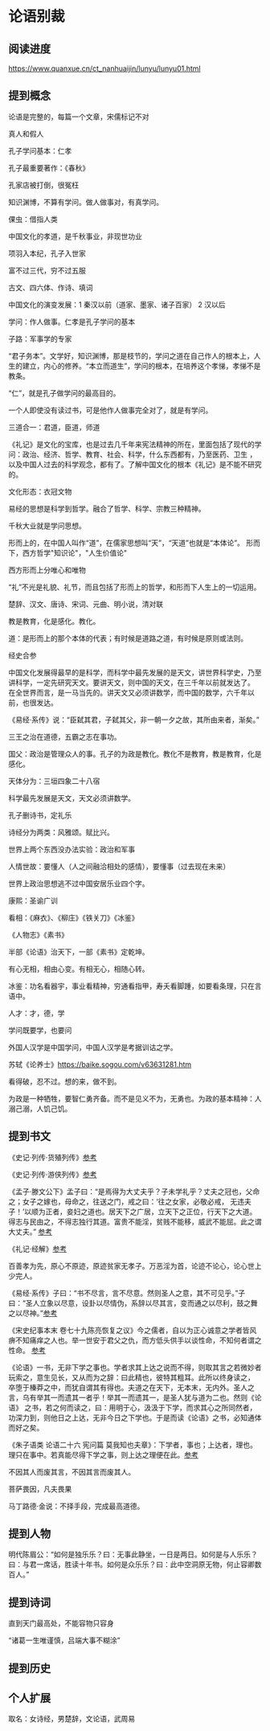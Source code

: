 # 论语别裁

## 阅读进度

https://www.quanxue.cn/ct_nanhuaijin/lunyu/lunyu01.html

## 提到概念

论语是完整的，每篇一个文章，宋儒标记不对

真人和假人

孔子学问基本：仁孝

孔子最重要著作：《春秋》

孔家店被打倒，很冤枉

知识渊博，不算有学问。做人做事对，有真学问。

倮虫：借指人类

中国文化的孝道，是千秋事业，非现世功业

项羽入本纪，孔子入世家

富不过三代，穷不过五服

古文、四六体、作诗、填词

中国文化的演变发展：1 秦汉以前（道家、墨家、诸子百家） 2 汉以后

学问：作人做事。仁孝是孔子学问的基本

子路：军事学的专家

“君子务本”。文学好，知识渊博，那是枝节的，学问之道在自己作人的根本上，人生的建立，内心的修养。“本立而道生”，学问的根本，在培养这个孝悌，孝悌不是教条。

“仁”，就是孔子做学问的最高目的。

一个人即使没有读过书，可是他作人做事完全对了，就是有学问。

三道合一：君道，臣道，师道

《礼记》是文化的宝库，也是过去几千年来宪法精神的所在，里面包括了现代的学问：政治、经济、哲学、教育、社会、科学，什么东西都有，乃至医药、卫生
，以及中国人过去的科学观念，都有了。了解中国文化的根本《礼记》是不能不研究的。

文化形态：衣冠文物

易经的思想是科学到哲学。融合了哲学、科学、宗教三种精神。

千秋大业就是学问思想。

形而上的，在中国人叫作“道”，在儒家思想叫“天”，“天道”也就是“本体论”。
形而下，西方哲学"知识论"，"人生价值论"

西方形而上分唯心和唯物

“礼”不光是礼貌、礼节，而且包括了形而上的哲学，和形而下人生上的一切运用。

楚辞、汉文、唐诗、宋词、元曲、明小说，清对联

教是教育，化是感化。教化。

道：是形而上的那个本体的代表；有时候是道路之道，有时候是原则或法则。

经史合参

中国文化发展得最早的是科学，而科学中最先发展的是天文，讲世界科学史，乃至讲科学，一定先研究天文。要讲天文，则中国的天文，在三千年以前就发达了。
在全世界而言，是一马当先的。讲天文又必须讲数学，而中国的数学，六千年以前，也很发达。

《易经·系传》说：“臣弑其君，子弑其父，非一朝一夕之故，其所由来者，渐矣。”

三王之治在道德，五霸之志在事功。

国父：政治是管理众人的事。孔子的为政是教化。教化不是教育，教是教育，化是感化。

天体分为：三垣四象二十八宿

科学最先发展是天文，天文必须讲数学。

孔子删诗书，定礼乐

诗经分为两类：风雅颂。赋比兴。

世界上两个东西没办法实验：政治和军事

人情世故：要懂人（人之间融洽相处的感情），要懂事（过去现在未来）

世界上政治思想逃不过中国安居乐业四个字。

康熙：圣谕广训

看相：《麻衣》、《柳庄》《铁关刀》《冰鉴》

《人物志》《素书》

半部《论语》治天下，一部《素书》定乾坤。

有心无相，相由心变。有相无心，相随心转。

冰鉴：功名看器宇，事业看精神，穷通看指甲，寿夭看脚踵，如要看条理，只在言语中。

人才：才，德，学

学问既要学，也要问

外国人汉学是中国学问，中国人汉学是考据训诂之学。

苏轼《论养士》https://baike.sogou.com/v63631281.htm

看得破，忍不过。想的来，做不到。

为政是一种牺牲，要智仁勇齐备。而不是见义不为，无勇也。为政的基本精神：人溺己溺，人饥己饥。



## 提到书文

《史记·列传·货殖列传》[参考](https://ctext.org/shiji/huo-zhi-lie-zhuan/zhs)

《史记·列传·游侠列传》[参考](https://ctext.org/shiji/you-xia-lie-zhuan/zhs)

《孟子·滕文公下》孟子曰：“是焉得为大丈夫乎？子未学礼乎？丈夫之冠也，父命之；女子之嫁也，母命之，往送之门，戒之曰：‘往之女家，必敬必戒，
无违夫子！’以顺为正者，妾妇之道也。居天下之广居，立天下之正位，行天下之大道。得志与民由之，不得志独行其道。富贵不能淫，贫贱不能移，威武不能屈。此之谓大丈夫。” [参考](https://ctext.org/mengzi/teng-wen-gong-ii/zhs)

《礼记·经解》[参考](https://ctext.org/liji/jing-jie/zhs)

百善孝为先，原心不原迹，原迹贫家无孝子。万恶淫为首，论迹不论心，论心世上少完人。

《易经·系传》子曰：“书不尽言，言不尽意。然则圣人之意，其不可见乎。”子曰：“圣人立象以尽意，设卦以尽情伪，系辞以尽其言，变而通之以尽利，鼓之舞之以尽神。”[参考](https://ctext.org/book-of-changes/xi-ci-shang/zhs)

《宋史纪事本末 卷七十九陈亮恢复之议》今之儒者，自以为正心诚意之学者皆风痹不知痛痒之人也。举一世安于君父之仇，而方低头供手以谈性命，不知何者谓之性命。 [参考](https://ctext.org/wiki.pl?if=gb&chapter=223063)

《论语》一书，无非下学之事也。学者求其上达之说而不得，则取其言之若微妙者玩索之，意生见长，又从而为之辞：曰此精也，彼特其粗耳。此所以终身读之，
卒堕于榛莽之中，而犹自谓其有得也。夫道之在天下，无本末，无内外。圣人之言，乌有举其一而遗其一者乎！举其一而遗其一，是圣人犹与道为二也。然则《论语》
之书，若之何而读之，曰：用明于心，汲汲于下学，而求其心之所同然者，功深力到，则他日之上达，无非今日之下学也。于是而读《论语》之书，必知通体而好之矣。

《朱子语类 论语二十六 宪问篇 莫我知也夫章》：下学者，事也；上达者，理也。理只在事中。若真能尽得下学之事，则上达之理便在此。[参考](https://ctext.org/text.pl?node=591685&if=gb)

不因其人而废其言，不因其言而废其人。

菩萨畏因，凡夫畏果

马丁路德·金说：不择手段，完成最高道德。


## 提到人物

明代陈眉公：“如何是独乐乐？曰：无事此静坐，一日是两日。如何是与人乐乐？曰：与君一席话，胜读十年书。如何是众乐乐？曰：此中空洞原无物，何止容卿数百人。”

## 提到诗词

直到天门最高处，不能容物只容身

“诸葛一生唯谨慎，吕端大事不糊涂”

## 提到历史

## 个人扩展

取名：女诗经，男楚辞，文论语，武周易